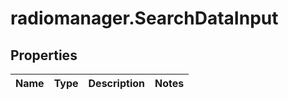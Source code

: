 # radiomanager.SearchDataInput

## Properties
Name | Type | Description | Notes
------------ | ------------- | ------------- | -------------


